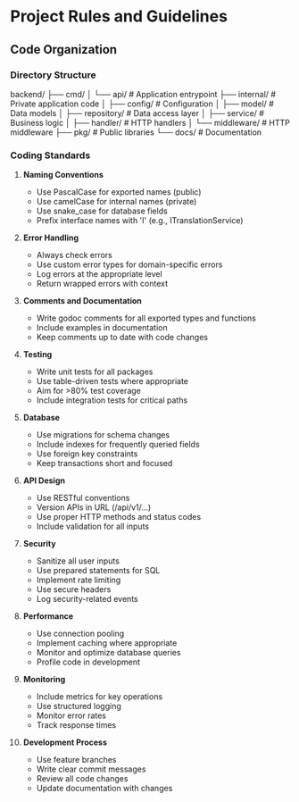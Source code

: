 # Project Rules and Guidelines

## Code Organization

### Directory Structure 
backend/
├── cmd/
│ └── api/ # Application entrypoint
├── internal/ # Private application code
│ ├── config/ # Configuration
│ ├── model/ # Data models
│ ├── repository/ # Data access layer
│ ├── service/ # Business logic
│ ├── handler/ # HTTP handlers
│ └── middleware/ # HTTP middleware
├── pkg/ # Public libraries
└── docs/ # Documentation



### Coding Standards

1. **Naming Conventions**
   - Use PascalCase for exported names (public)
   - Use camelCase for internal names (private)
   - Use snake_case for database fields
   - Prefix interface names with 'I' (e.g., ITranslationService)

2. **Error Handling**
   - Always check errors
   - Use custom error types for domain-specific errors
   - Log errors at the appropriate level
   - Return wrapped errors with context

3. **Comments and Documentation**
   - Write godoc comments for all exported types and functions
   - Include examples in documentation
   - Keep comments up to date with code changes

4. **Testing**
   - Write unit tests for all packages
   - Use table-driven tests where appropriate
   - Aim for >80% test coverage
   - Include integration tests for critical paths

5. **Database**
   - Use migrations for schema changes
   - Include indexes for frequently queried fields
   - Use foreign key constraints
   - Keep transactions short and focused

6. **API Design**
   - Use RESTful conventions
   - Version APIs in URL (/api/v1/...)
   - Use proper HTTP methods and status codes
   - Include validation for all inputs

7. **Security**
   - Sanitize all user inputs
   - Use prepared statements for SQL
   - Implement rate limiting
   - Use secure headers
   - Log security-related events

8. **Performance**
   - Use connection pooling
   - Implement caching where appropriate
   - Monitor and optimize database queries
   - Profile code in development

9. **Monitoring**
   - Include metrics for key operations
   - Use structured logging
   - Monitor error rates
   - Track response times

10. **Development Process**
    - Use feature branches
    - Write clear commit messages
    - Review all code changes
    - Update documentation with changes